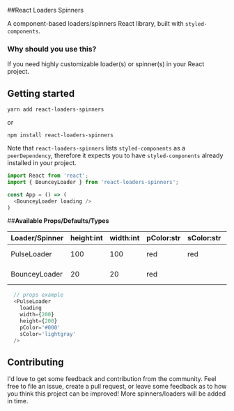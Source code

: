   ##React Loaders Spinners

A component-based loaders/spinners React library, built with `styled-components`.

### Why should you use this?

If you need highly customizable loader(s) or spinner(s) in your React project.

## Getting started

```
yarn add react-loaders-spinners
```
or
```
npm install react-loaders-spinners
```

Note that `react-loaders-spinners` lists `styled-components` as a `peerDependency`, therefore it expects you to have `styled-components` already installed in your project.

```javascript
import React from 'react';
import { BounceyLoader } from 'react-loaders-spinners';

const App = () => (
  <BounceyLoader loading />
)
```

##**Available Props/Defaults/Types**

|  Loader/Spinner  | height:int | width:int | pColor:str | sColor:str | spaceBetween:int |   loading:bool    |
| ---------------- | ---------- | --------- | ---------- | ---------- | ---------------- | ----------------- |
|    PulseLoader   |     100    |    100    |     red    |     red    |                  |   true *required  |
|   BounceyLoader  |     20     |    20     |     red    |            |        20        |   true *required  | 


```javascript
  // props example
  <PulseLoader 
    loading
    width={200}
    height={200}
    pColor='#000'
    sColor='lightgray'
  />
```
## Contributing

I'd love to get some feedback and contribution from the community. Feel free to file an issue, create a pull request, or leave some feedback as to how you think this project can be improved! More spinners/loaders will be added in time.